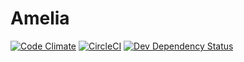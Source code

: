 # Amelia

[![Code Climate](https://codeclimate.com/github/kriansa/amelia/badges/gpa.svg)](https://codeclimate.com/github/kriansa/amelia)
[![CircleCI](https://circleci.com/gh/kriansa/amelia.svg?style=svg)](https://circleci.com/gh/kriansa/amelia)
[![Dev Dependency Status](https://david-dm.org/kriansa/amelia/dev-status.svg)](https://david-dm.org/kriansa/amelia#info=dependencies&view=list)
